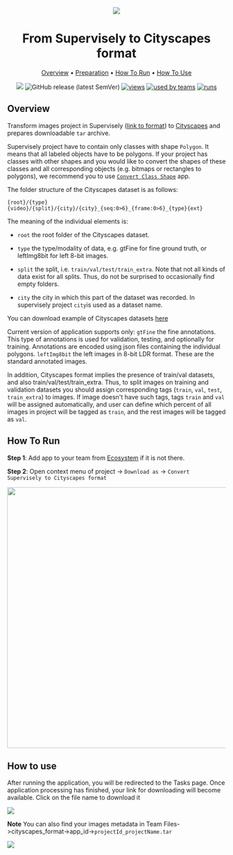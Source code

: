 <div align="center" markdown>
<img src="https://i.imgur.com/Anh1rfc.png"/>

# From Supervisely to Cityscapes format


<p align="center">
  <a href="#Overview">Overview</a> •
  <a href="#Preparation">Preparation</a> •
  <a href="#How-To-Run">How To Run</a> •
  <a href="#How-To-Use">How To Use</a>
</p>

[![](https://img.shields.io/badge/slack-chat-green.svg?logo=slack)](https://supervise.ly/slack)
![GitHub release (latest SemVer)](https://img.shields.io/github/v/release/supervisely-ecosystem/export-to-cityscapes)
[![views](https://app.supervise.ly/public/api/v3/ecosystem.counters?repo=supervisely-ecosystem/export-to-cityscapes&counter=views&label=views)](https://supervise.ly)
[![used by teams](https://app.supervise.ly/public/api/v3/ecosystem.counters?repo=supervisely-ecosystem/export-to-cityscapes&counter=downloads&label=used%20by%20teams)](https://supervise.ly)
[![runs](https://app.supervise.ly/public/api/v3/ecosystem.counters?repo=supervisely-ecosystem/export-to-cityscapes&counter=runs&label=runs&123)](https://supervise.ly)

</div>

## Overview

Transform images project in Supervisely ([link to format](https://docs.supervise.ly/data-organization/00_ann_format_navi)) to [Cityscapes](https://github.com/mcordts/cityscapesScripts) and prepares downloadable `tar` archive.

Supervisely project have to contain only classes with shape `Polygon`. It means that all labeled objects have to be polygons. If your project has classes with other shapes and you would like to convert the shapes of these classes and all corresponding objects (e.g. bitmaps or rectangles to polygons), we recommend you to use [`Convert Class Shape`](https://ecosystem.supervise.ly/apps/convert-class-shape) app. 

The folder structure of the Cityscapes dataset is as follows:

`{root}/{type}{video}/{split}/{city}/{city}_{seq:0>6}_{frame:0>6}_{type}{ext}`

The meaning of the individual elements is:

- `root` the root folder of the Cityscapes dataset.

- `type` the type/modality of data, e.g. gtFine for fine ground truth, or leftImg8bit for left 8-bit images.

- `split` the split, i.e. `train/val/test/train_extra`. Note that not all kinds of data exist for all splits. Thus, do not be surprised to occasionally find empty folders.

- `city` the city in which this part of the dataset was recorded. In supervisely project `city`is used as a dataset name.

You can download example of Cityscapes datasets [here](https://www.cityscapes-dataset.com/)

Current version of application supports only:
`gtFine` the fine annotations. This type of annotations is used for validation, testing, and optionally for training. Annotations are encoded using json files containing the individual polygons.
`leftImg8bit` the left images in 8-bit LDR format. These are the standard annotated images.

In addition, Cityscapes format implies the presence of train/val datasets, and also train/val/test/train_extra. Thus, to split images on training and validation datasets you should assign  corresponding tags (`train`, `val`, `test`, `train_extra`) to images. If image doesn't have such tags, tags `train` and `val` will be assigned automatically, and user can define which percent of all images in project will be tagged as `train`, and the rest images will be tagged as `val`.

## How To Run 
**Step 1**: Add app to your team from [Ecosystem](https://ecosystem.supervise.ly/apps/convert-supervisely-to-cityscapes-format) if it is not there.

**Step 2**: Open context menu of project -> `Download as` -> `Convert Supervisely to Cityscapes format` 

<img src="https://i.imgur.com/XKDjlu3.png" width="600px"/>


## How to use
After running the application, you will be redirected to the Tasks page. Once application processing has finished, your link for downloading will become available. Click on the file name to download it

<img src="https://i.imgur.com/4AB2hgH.png"/>

**Note** You can also find your images metadata in Team Files->cityscapes_format->app_id->`projectId_projectName.tar`

<img src="https://i.imgur.com/VxbXPJj.png"/>
